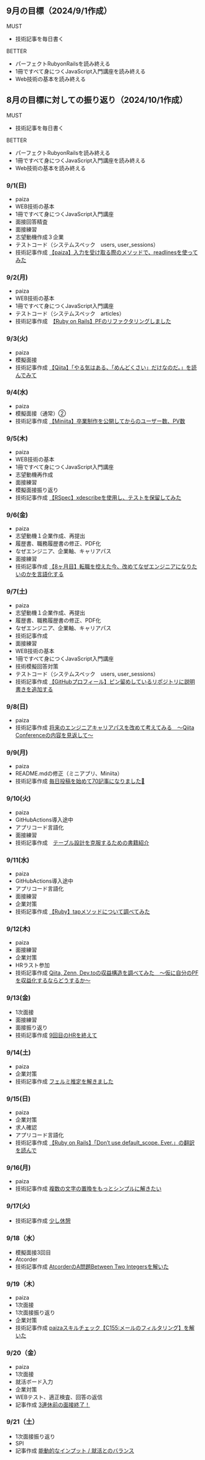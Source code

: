 ## 9月の目標（2024/9/1作成）
MUST
- 技術記事を毎日書く
  
BETTER
- パーフェクトRubyonRailsを読み終える
- 1冊ですべて身につくJavaScript入門講座を読み終える
- Web技術の基本を読み終える

## 8月の目標に対しての振り返り（2024/10/1作成）
MUST
- 技術記事を毎日書く
  
BETTER
- パーフェクトRubyonRailsを読み終える
- 1冊ですべて身につくJavaScript入門講座を読み終える
- Web技術の基本を読み終える


### 9/1(日)
- paiza
- WEB技術の基本
- 1冊ですべて身につくJavaScript入門講座
- 面接回答精査
- 面接練習
- 志望動機作成３企業
- テストコード（システムスペック　users, user_sessions）
- 技術記事作成 [【paiza】入力を受け取る際のメソッドで、readlinesを使ってみた](https://zenn.dev/s17w09/articles/3b623d54933403)


### 9/2(月)
- paiza
- WEB技術の基本
- 1冊ですべて身につくJavaScript入門講座
- テストコード（システムスペック　articles）
- 技術記事作成　[【Ruby on Rails】PFのリファクタリングしました](https://www.miniita.com/articles/131)


### 9/3(火)
- paiza
- 模擬面接
- 技術記事作成 [【Qiita】「やる気はある、「めんどくさい」だけなのだ。」を読んでみて](https://zenn.dev/s17w09/articles/e8a1b4d796a090)


### 9/4(水)
- paiza
- 模擬面接（通常）②
- 技術記事作成 [【Miniita】卒業制作を公開してからのユーザー数、PV数](https://zenn.dev/s17w09/articles/dbf57b7118f077)


### 9/5(木)
- paiza
- WEB技術の基本
- 1冊ですべて身につくJavaScript入門講座
- 志望動機再作成
- 面接練習
- 模擬面接振り返り
- 技術記事作成 [【RSpec】xdescribeを使用し、テストを保留してみた](https://www.miniita.com/articles/133)


### 9/6(金)
- paiza
- 志望動機１企業作成、再提出
- 履歴書、職務履歴書の修正、PDF化
- なぜエンジニア、企業軸、キャリアパス
- 面接練習
- 技術記事作成 [【8ヶ月目】転職を控えた今、改めてなぜエンジニアになりたいのかを言語化する](https://note.com/ayasaaaa/n/n13d483dcf08e?from=notice)

### 9/7(土)
- paiza
- 志望動機１企業作成、再提出
- 履歴書、職務履歴書の修正、PDF化
- なぜエンジニア、企業軸、キャリアパス
- 技術記事作成 
- 面接練習
- WEB技術の基本
- 1冊ですべて身につくJavaScript入門講座
- 技術模擬回答対策
- テストコード（システムスペック　users, user_sessions）
- 技術記事作成 [【GitHubプロフィール】ピン留めしているリポジトリに説明書きを追加する](https://www.miniita.com/articles/136)


### 9/8(日)
- paiza
- 技術記事作成 [将来のエンジニアキャリアパスを改めて考えてみる　〜Qiita Conferenceの内容を見返して〜](https://note.com/ayasaaaa/n/ncb59e7758fb3)


### 9/9(月)
- paiza
- README.mdの修正（ミニアプリ、Miniita）
- 技術記事作成 [毎日投稿を始めて70記事になりました💐](https://zenn.dev/s17w09/articles/431fd711c91f52)


### 9/10(火)
- paiza
- GitHubActions導入途中
- アプリコード言語化
- 面接練習
- 技術記事作成　[テーブル設計を克服するための書籍紹介](https://www.miniita.com/articles/140)


### 9/11(水)
- paiza
- GitHubActions導入途中
- アプリコード言語化
- 面接練習
- 企業対策
- 技術記事作成 [【Ruby】tapメソッドについて調べてみた](https://zenn.dev/s17w09/articles/2f26cf969c88e4)


### 9/12(木)
- paiza
- 面接練習
- 企業対策
- HRラスト参加
- 技術記事作成 [Qiita, Zenn, Dev.toの収益構造を調べてみた　〜仮に自分のPFを収益化するならどうするか〜](https://zenn.dev/s17w09/articles/a40c3928b1f79e)

### 9/13(金)
- 1次面接
- 面接練習
- 面接振り返り
- 技術記事作成 [9回目のHRを終えて](https://note.com/ayasaaaa/n/n0246989558ec)


### 9/14(土)
- paiza
- 企業対策
- 技術記事作成 [フェルミ推定を解きました](https://sizu.me/s17w_09/posts/f5z555owv9rx)

### 9/15(日)
- paiza
- 企業対策
- 求人確認
- アプリコード言語化
- 技術記事作成 [【Ruby on Rails】「Don’t use default_scope. Ever.」の翻訳を読んで](https://www.miniita.com/articles/144)

### 9/16(月)
- paiza
- 技術記事作成 [複数の文字の置換をもっとシンプルに解きたい](https://sizu.me/s17w_09/posts/evkoro58wbur)

### 9/17(火)
- 技術記事作成 [少し休憩](https://sizu.me/s17w_09/posts/ikihzishabek)

### 9/18（水）
- 模擬面接3回目
- Atcorder
- 技術記事作成 [AtcorderのA問題Between Two Integersを解いた](https://sizu.me/s17w_09/posts/3ruwomcv704v)


### 9/19（木）
- paiza
- 1次面接
- 1次面接振り返り
- 企業対策
- 技術記事作成 [paizaスキルチェック【C155:メールのフィルタリング】を解いた](https://sizu.me/s17w_09/posts/ibi4z07x1usi)


### 9/20（金）
- paiza
- 1次面接
- 就活ボード入力
- 企業対策
- WEBテスト、適正検査、回答の返信
- 記事作成 [3連休前の面接終了！](https://sizu.me/s17w_09/posts/xrdbnk7tsm5x)


### 9/21（土）
- 1次面接振り返り
- SPI
- 記事作成 [能動的なインプット / 就活とのバランス](https://sizu.me/s17w_09/posts/indk25b8z55r)
